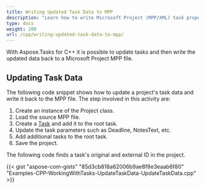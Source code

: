 ```yaml
---
title: Writing Updated Task Data to MPP
description: "Learn how to write Microsoft Project (MPP/XML) task properties using Aspose.Tasks for C++."
type: docs
weight: 200
url: /cpp/writing-updated-task-data-to-mpp/
---
```


With Aspose.Tasks for C++ it is possible to update tasks and then write the updated data back to a Microsoft Project MPP file.

## **Updating Task Data**
The following code snippet shows how to update a project's task data and write it back to the MPP file. The step involved in this activity are:

1. Create an instance of the Project class.
2. Load the source MPP file.
3. Create a [Task](https://apireference.aspose.com/tasks/cpp/class/aspose.tasks.task) and add it to the root task.
4. Update the task parameters such as Deadline, NotesText, etc.
5. Add additional tasks to the root task.
6. Save the project.

The following code finds a task's original and external ID in the project.

{{< gist "aspose-com-gists" "85d3cb818a62006b9ae8f8e3eaab6f80" "Examples-CPP-WorkingWithTasks-UpdateTaskData-UpdateTaskData.cpp" >}}
